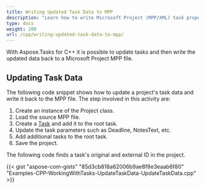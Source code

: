 ```yaml
---
title: Writing Updated Task Data to MPP
description: "Learn how to write Microsoft Project (MPP/XML) task properties using Aspose.Tasks for C++."
type: docs
weight: 200
url: /cpp/writing-updated-task-data-to-mpp/
---
```


With Aspose.Tasks for C++ it is possible to update tasks and then write the updated data back to a Microsoft Project MPP file.

## **Updating Task Data**
The following code snippet shows how to update a project's task data and write it back to the MPP file. The step involved in this activity are:

1. Create an instance of the Project class.
2. Load the source MPP file.
3. Create a [Task](https://apireference.aspose.com/tasks/cpp/class/aspose.tasks.task) and add it to the root task.
4. Update the task parameters such as Deadline, NotesText, etc.
5. Add additional tasks to the root task.
6. Save the project.

The following code finds a task's original and external ID in the project.

{{< gist "aspose-com-gists" "85d3cb818a62006b9ae8f8e3eaab6f80" "Examples-CPP-WorkingWithTasks-UpdateTaskData-UpdateTaskData.cpp" >}}
